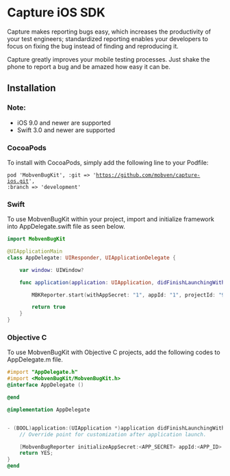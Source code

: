 # Capture iOS SDK

Capture makes reporting bugs easy, which increases the productivity of your test engineers; standardized reporting enables your developers to focus on fixing the bug instead of finding and reproducing it.

Capture greatly improves your mobile testing processes. Just shake the phone to report a bug and be amazed how easy it can be.

## Installation
### Note:
* iOS 9.0 and newer are supported
* Swift 3.0 and newer are supported

### CocoaPods
To install with CocoaPods, simply add the following line to your Podfile:

<code>pod 'MobvenBugKit', :git => 'https://github.com/mobven/capture-ios.git', :branch => 'development'</code>

### Swift
To use MobvenBugKit within your project, import and initialize framework into AppDelegate.swift
file as seen below.

```swift
import MobvenBugKit

@UIApplicationMain
class AppDelegate: UIResponder, UIApplicationDelegate {

    var window: UIWindow?

    func application(application: UIApplication, didFinishLaunchingWithOptions launchOptions: [NSObject: AnyObject]?) -> Bool {

    	MBKReporter.start(withAppSecret: "1", appId: "1", projectId: "993", for: [.floatingButton, .shake, .screenshot])

		return true
    }
}
```


### Objective C
To use MobvenBugKit with Objective C projects, add the following codes to AppDelegate.m file.

```objective-c
#import "AppDelegate.h"
#import <MobvenBugKit/MobvenBugKit.h>
@interface AppDelegate ()

@end

@implementation AppDelegate


- (BOOL)application:(UIApplication *)application didFinishLaunchingWithOptions:(NSDictionary *)launchOptions {
	// Override point for customization after application launch.

	[MobvenBugReporter initializeAppSecret:<APP_SECRET> appId:<APP_ID> projectId:<PROJECT_ID> invokeTypes:@[@(Shake), @(FloatingButton)]];
	return YES;
}
@end
```
